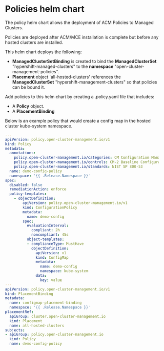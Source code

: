 # Policies helm chart

The policy helm chart allows the deployment of ACM Policies to Managed Clusters.

Policies are deployed after ACM/MCE installation is complete but before any hosted clusters are installed.

This helm chart deploys the following:
- **ManagedClusterSetBinding** is created to bind the **ManagedClusterSet** "hypershift-managed-clusters" to the **namespace** "open-cluster-management-policies".
- **Placement** object 'all-hosted-clusters' references the **ManagedClusterSet** "hypershift-management-clusters" so that policies can be bound it.

Add policies to this helm chart by creating a <policy-name>.policy.yaml file that includes:
- A **Policy** object.
- A **PlacementBinding**

Below is an example policy that would create a config map in the hosted cluster kube-system namespace.
```yaml
---
apiVersion: policy.open-cluster-management.io/v1
kind: Policy
metadata:
  annotations:
    policy.open-cluster-management.io/categories: CM Configuration Management
    policy.open-cluster-management.io/controls: CM-2 Baseline Configuration
    policy.open-cluster-management.io/standards: NIST SP 800-53
  name: demo-config-policy
  namespace: '{{ .Release.Namespace }}'
spec:
  disabled: false
  remediationAction: enforce 
  policy-templates:
    - objectDefinition:
        apiVersion: policy.open-cluster-management.io/v1
        kind: ConfigurationPolicy
        metadata:
          name: demo-config
        spec:
          evaluationInterval:
            compliant: 2h
            noncompliant: 45s
          object-templates:
          - complianceType: MustHave
            objectDefinition:
              apiVersion: v1
              kind: ConfigMap
              metadata:
                name: demo-config
                namespace: kube-system
              data:
                key: value
---
apiVersion: policy.open-cluster-management.io/v1
kind: PlacementBinding
metadata:
  name: configmap-placement-binding
  namespace: '{{ .Release.Namespace }}'
placementRef:
  apiGroup: cluster.open-cluster-management.io
  kind: Placement
  name: all-hosted-clusters
subjects:
- apiGroup: policy.open-cluster-management.io
  kind: Policy
  name: demo-config-policy
```
